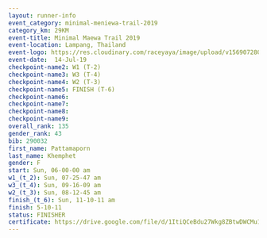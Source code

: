 ```yaml
---
layout: runner-info 
event_category: minimal-meniewa-trail-2019 
category_km: 29KM 
event-title: Minimal Maewa Trail 2019 
event-location: Lampang, Thailand 
event-logo: https://res.cloudinary.com/raceyaya/image/upload/v1569072805/logo/minimal-trail_ktnvsp.jpg 
event-date:  14-Jul-19 
checkpoint-name2: W1 (T-2) 
checkpoint-name3: W3 (T-4) 
checkpoint-name4: W2 (T-3) 
checkpoint-name5: FINISH (T-6) 
checkpoint-name6: 
checkpoint-name7: 
checkpoint-name8: 
checkpoint-name9: 
overall_rank: 135
gender_rank: 43
bib: 290032
first_name: Pattamaporn
last_name: Khemphet
gender: F
start: Sun, 06-00-00 am
w1_(t_2): Sun, 07-25-47 am
w3_(t_4): Sun, 09-16-09 am
w2_(t_3): Sun, 08-12-45 am
finish_(t_6): Sun, 11-10-11 am
finish: 5-10-11
status: FINISHER
certificate: https://drive.google.com/file/d/1ItiQCeBdu27Wkg8ZBtwDWCMu1IljGKoz/view?usp=sharing
---
```

